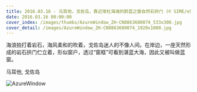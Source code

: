 ```yaml
---
title: 2016.03.16 - 马耳他，戈佐岛，靠近埃杜海滩的蔚蓝之窗自然石拱门 (© SIME/eStock Photo)
date: 2016.03.16 00:00:00
cover_index: /images/thumbs/AzureWindow_ZH-CN8863680074_533x300.jpg
cover_detail: /images/AzureWindow_ZH-CN8863680074_1920x1080.jpg
---
```


海浪拍打着岩石，海风柔和的吹着，戈佐岛迷人的不像人间。在岸边，一座天然形成的岩石拱门伫立着，形似窗户，透过“窗框”可看到湛蓝大海，因此又被叫做蓝窗。

马耳他, 戈佐岛

![AzureWindow](/images/AzureWindow_ZH-CN8863680074_1920x1080.jpg)
